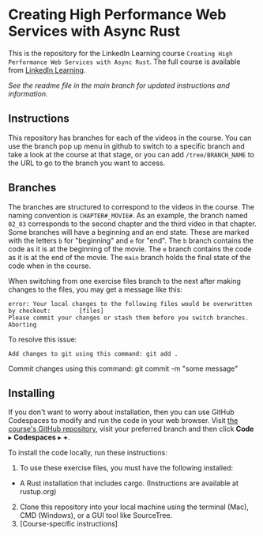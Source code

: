 # Creating High Performance Web Services with Async Rust

This is the repository for the LinkedIn Learning course `Creating High Performance Web Services with Async Rust`. The full course is available from [LinkedIn Learning][lil-course-url].

_See the readme file in the main branch for updated instructions and information._

## Instructions

This repository has branches for each of the videos in the course. You can use the branch pop up menu in github to switch to a specific branch and take a look at the course at that stage, or you can add `/tree/BRANCH_NAME` to the URL to go to the branch you want to access.

## Branches

The branches are structured to correspond to the videos in the course. The naming convention is `CHAPTER#_MOVIE#`. As an example, the branch named `02_03` corresponds to the second chapter and the third video in that chapter.
Some branches will have a beginning and an end state. These are marked with the letters `b` for "beginning" and `e` for "end". The `b` branch contains the code as it is at the beginning of the movie. The `e` branch contains the code as it is at the end of the movie. The `main` branch holds the final state of the code when in the course.

When switching from one exercise files branch to the next after making changes to the files, you may get a message like this:

    error: Your local changes to the following files would be overwritten by checkout:        [files]
    Please commit your changes or stash them before you switch branches.
    Aborting

To resolve this issue:

    Add changes to git using this command: git add .
 Commit changes using this command: git commit -m "some message"

## Installing

If you don't want to worry about installation, then you can use GitHub
Codespaces to modify and run the code in your web browser. Visit [the course's
GitHub repository][this-branch], visit your preferred branch and then click
**Code** ▸ **Codespaces** ▸ **\+**.

To install the code locally, run these instructions:

1. To use these exercise files, you must have the following installed:

- A Rust installation that includes cargo. (Instructions are available at rustup.org)

2. Clone this repository into your local machine using the terminal (Mac), CMD (Windows), or a GUI tool like SourceTree.
3. [Course-specific instructions]

[lil-course-url]:
    https://github.com/LinkedInLearning/creating-high-performance-web-services-with-async-rust-2710094/
[this-branch]: https://github.com/LinkedInLearning/creating-high-performance-web-services-with-async-rust-2710094/tree/02_02e
